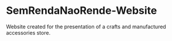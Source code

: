 # SemRendaNaoRende-Website
Website created for the presentation of a crafts and manufactured accessories store.
